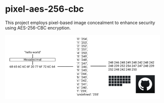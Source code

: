 # pixel-aes-256-cbc
This project employs pixel-based image concealment to enhance security using AES-256-CBC encryption.

![](/readme/diagram.png)
